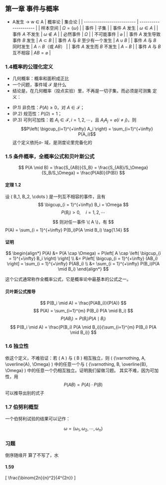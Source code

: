 ## 第一章 事件与概率
* A发生 $\to$ w ∈ A
| 概率论                     | 集合论                |
| -------------------------- | --------------------- |
| 样本空间                   | $\Omega = \{\omega\}$ |
| 事件                       | 子集                  |
| 事件 $A$ 发生              | $\omega \in A$        |
| 事件 $A$ 不发生            | $\omega \notin A$     |
| 必然事件                   | $\Omega$              |
| 不可能事件                 | $\varnothing$         |
| 事件 $A$ 发生导致事件 $B$ 发生 | $A \subset B$         |
| 事件 $A$ 与 $B$ 至少有一个发生 | $A \cup B$            |
| 事件 $A$ 与 $B$ 同时发生   | $A \cap B$（或 $AB$） |
| 事件 $A$ 发生而 $B$ 不发生 | $A - B$               |
| 事件 $A$ 与 $B$ 互不相容   | $AB = \varnothing$    |
### 1.4概率的公理化定义
* 几何概率：概率和面积成正比
* 一个问题，事件域 $\mathscr{F}$ 是什么
* 结论是，在几何概率（投点实验）里，不再是一切子集，而必须是可测集
定义：
- (P.1) 非负性：$P(A) \geq 0$，对 $A \in \mathscr{F}$；
- (P.2) 规范性：$P(\Omega) = 1$；
- (P.3) 可列可加性：若 $A_i \in \mathscr{F}, i = 1,2,\cdots$，且 $A_i A_j = \varnothing (i \neq j)$，则
$$P\left( \bigcup_{i=1}^{+\infty} A_i \right) = \sum_{i=1}^{+\infty} P(A_i)$$
这个定义依托σ- 域，是测度论里完备化的
### 1.5 条件概率，全概率公式和贝叶斯公式

$$
P(A \mid B) = \frac{S_{AB}}{S_B} = \frac{S_{AB}/S_\Omega}{S_B/S_\Omega} = \frac{P(AB)}{P(B)}
$$
#### 定理 1.2
设 \( B_1, B_2, \cdots \) 是一列互不相容的事件，且有
$$
\bigcup_{i = 1}^{+\infty} B_i = \Omega
$$
$$
P(B_i) > 0, \quad i = 1, 2, \cdots$$
$$
则对任一事件 \( A \)，有
$$
P(A) = \sum_{i = 1}^{+\infty} P(B_i)P(A \mid B_i) \tag{1.14}
$$

#### 证明
$$
\begin{align*}
P(A) &= P(A \cap \Omega) = P\left[ A \cap \left( \bigcup_{i = 1}^{+\infty} B_i \right) \right] \\
&= P\left[ \bigcup_{i = 1}^{+\infty} (AB_i) \right] = \sum_{i = 1}^{+\infty} P(AB_i) \\
&= \sum_{i = 1}^{+\infty} P(B_i)P(A \mid B_i)
\end{align*}
$$

这个公式通常称作全概率公式，它是概率论中最基本的公式之一。
#### 贝叶斯公式推导
$$
P(B_i \mid A) = \frac{P(AB_i)}{P(A)}
$$
$$
P(A) = \sum_{i=1}^{m} P(B_i) P(A \mid B_i)
$$
$$
P(AB_i) = P(B_i) P(A \mid B_i)
$$
$$
P(B_i \mid A) = \frac{P(B_i) P(A \mid B_i)}{\sum_{i=1}^{m} P(B_i) P(A \mid B_i)}
$$
### 1.6 独立性
依这个定义，不难验证：若 \( A \) 与 \( B \) 相互独立，则 \( \{\varnothing, A, \overline{A}, \Omega\} \) 中的任意一个与 \( \{\varnothing, B, \overline{B}, \Omega\} \) 中的任意一个仍相互独立。证明我们留做习题。
其实不难，因为可加性，用$$
P(AB) = P(A) \cdot P(B)
$$可以推导出别的式子

### 1.7 伯努利概型
一个伯努利试验的结果可以记作：

$$
\omega = (\omega_1, \omega_2, \cdots, \omega_n)
$$

### 习题
倒序随缘开
算了不写了，水
#### 1.59

\[
\frac{\binom{2n}{n}^2}{4^{2n}}
\]
